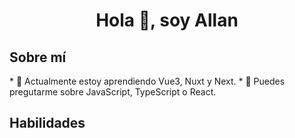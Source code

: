 <h1 align="center">Hola 👋, soy Allan</h1>

<h2>Sobre mí</h2>
* 🌱 Actualmente estoy aprendiendo Vue3, Nuxt y Next.
* 💬 Puedes pregutarme sobre JavaScript, TypeScript o React.
<h2>Habilidades</h2>
<!--
**im-allan/im-allan** is a ✨ _special_ ✨ repository because its `README.md` (this file) appears on your GitHub profile.

Here are some ideas to get you started:

- 🔭 I’m currently working on ...
- 🌱 I’m currently learning ...
- 👯 I’m looking to collaborate on ...
- 🤔 I’m looking for help with ...
- 💬 Ask me about ...
- 📫 How to reach me: ...
- 😄 Pronouns: ...
- ⚡ Fun fact: ...
-->
